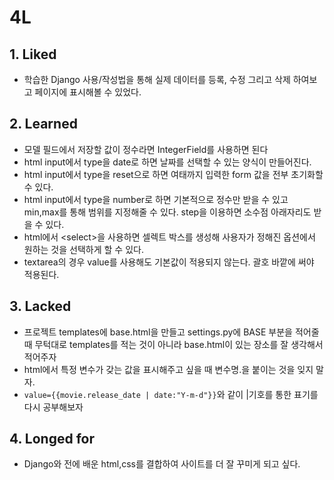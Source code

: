 # 4L

## 1. Liked
- 학습한 Django 사용/작성법을 통해 실제 데이터를 등록, 수정 그리고 삭제 하여보고 페이지에 표시해볼 수 있었다.

## 2. Learned
- 모델 필드에서 저장할 값이 정수라면 IntegerField를 사용하면 된다
- html input에서 type을 date로 하면 날짜를 선택할 수 있는 양식이 만들어진다.
- html input에서 type을 reset으로 하면 여태까지 입력한 form 값을 전부 초기화할 수 있다.
- html input에서 type을 number로 하면 기본적으로 정수만 받을 수 있고 min,max를 통해 범위를 지정해줄 수 있다. step을 이용하면 소수점 아래자리도 받을 수 있다.
- html에서 \<select>을 사용하면 셀렉트 박스를 생성해 사용자가 정해진 옵션에서 원하는 것을 선택하게 할 수 있다.
- textarea의 경우 value를 사용해도 기본값이 적용되지 않는다. 괄호 바깥에 써야 적용된다.



## 3. Lacked
- 프로젝트 templates에 base.html을 만들고 settings.py에 BASE 부분을 적어줄 때 무턱대로 templates를 적는 것이 아니라 base.html이 있는 장소를 잘 생각해서 적어주자
- html에서 특정 변수가 갖는 값을 표시해주고 싶을 때 변수명.을 붙이는 것을 잊지 말자.
- `value={{movie.release_date | date:"Y-m-d"}}`와 같이 |기호를 통한 표기를 다시 공부해보자

## 4. Longed for
- Django와 전에 배운 html,css를 결합하여 사이트를 더 잘 꾸미게 되고 싶다.